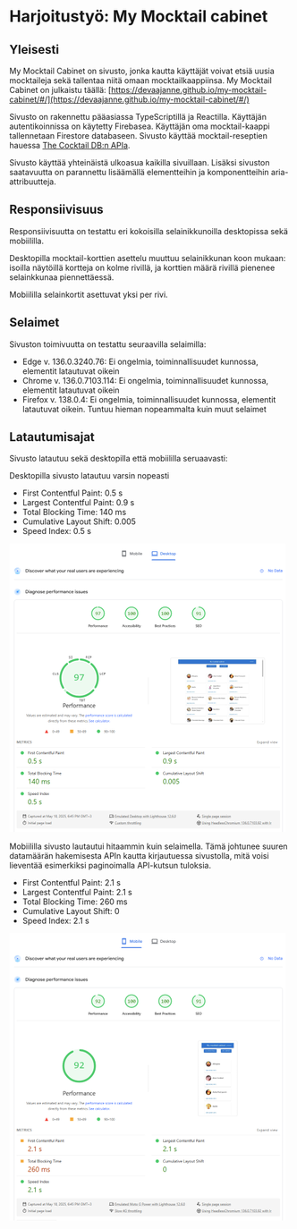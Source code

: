 # Harjoitustyö: My Mocktail cabinet

## Yleisesti

My Mocktail Cabinet on sivusto, jonka kautta käyttäjät voivat etsiä uusia mocktaileja sekä tallentaa niitä omaan mocktailkaappiinsa. My Mocktail Cabinet on julkaistu täällä: [https://devaajanne.github.io/my-mocktail-cabinet/#/](https://devaajanne.github.io/my-mocktail-cabinet/#/)

Sivusto on rakennettu pääasiassa TypeScriptillä ja Reactilla. Käyttäjän autentikoinnissa on käytetty Firebasea. Käyttäjän oma mocktail-kaappi tallennetaan Firestore databaseen. Sivusto käyttää mocktail-reseptien hauessa [The Cocktail DB:n APIa](https://www.thecocktaildb.com/api.php).

Sivusto käyttää yhteinäistä ulkoasua kaikilla sivuillaan. Lisäksi sivuston saatavuutta on parannettu lisäämällä elementteihin ja komponentteihin aria-attribuutteja.

## Responsiivisuus

Responsiivisuutta on testattu eri kokoisilla selainikkunoilla desktopissa sekä mobiililla.

Desktopilla mocktail-korttien asettelu muuttuu selainikkunan koon mukaan: isoilla näytöillä kortteja on kolme rivillä, ja korttien määrä rivillä pienenee selainkkunaa piennettäessä.

Mobiililla selainkortit asettuvat yksi per rivi.

## Selaimet

Sivuston toimivuutta on testattu seuraavilla selaimilla:

- Edge v. 136.0.3240.76: Ei ongelmia, toiminnallisuudet kunnossa, elementit latautuvat oikein
- Chrome v. 136.0.7103.114: Ei ongelmia, toiminnallisuudet kunnossa, elementit latautuvat oikein
- Firefox v. 138.0.4: Ei ongelmia, toiminnallisuudet kunnossa, elementit latautuvat oikein. Tuntuu hieman nopeammalta kuin muut selaimet

## Latautumisajat

Sivusto latautuu sekä desktopilla että mobiililla seruaavasti:

Desktopilla sivusto latautuu varsin nopeasti

- First Contentful Paint: 0.5 s
- Largest Contentful Paint: 0.9 s
- Total Blocking Time: 140 ms
- Cumulative Layout Shift: 0.005
- Speed Index: 0.5 s

![desktop speed results](./desktop%20speed%20results.png)

Mobiililla sivusto lautautui hitaammin kuin selaimella. Tämä johtunee suuren datamäärän hakemisesta APIn kautta kirjautuessa sivustolla, mitä voisi lieventää esimerkiksi paginoimalla API-kutsun tuloksia.

- First Contentful Paint: 2.1 s
- Largest Contentful Paint: 2.1 s
- Total Blocking Time: 260 ms
- Cumulative Layout Shift: 0
- Speed Index: 2.1 s

![mobile speed results](mobile%20speed%20results.png)
